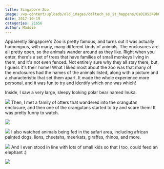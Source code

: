 ```yaml
---
title: Singapore Zoo
image: /wp-content/uploads/old_images/caltech_as_it_happens/6a0105349b8251970b01bb09cbe1f0970d.jpg
date: 2017-10-19
categories: 21656
author: Maddie
---
```


Apparently Singapore's Zoo is pretty famous, and turns out it was actually humongous, with many, many different kinds of animals. The enclosures are all pretty open, so the animals wander around as they like. Right when you enter, there's a set of trees that have families of small monkeys living in them, and it's not even fenced. Not entirely sure why they all stay there, but I guess it's their home!
What I liked most about the zoo was that many of the enclosures had the names of the animals listed, along with a picture and a characteristic that set them apart. It made the whole experience more personal, and it was fun to try and identify which one was which!

Inside, I saw a very large, sleepy looking polar bear named Inuka.


![](/old_images/caltech_as_it_happens/6a0105349b8251970b01bb09cbe1fa970d.jpg)
Then, I met a family of otters that wandered into the orangutan enclosure, and then one of the orangutans started to try and scare them! It was pretty funny to watch.


![](/old_images/caltech_as_it_happens/6a0105349b8251970b01bb09cbe20a970d.jpg)

![](/old_images/caltech_as_it_happens/6a0105349b8251970b01b8d2b328d2970c.jpg)
I also watched animals being fed in the safari area, including african painted dogs, lions, cheetahs, meerkats, giraffes, rhinos, and more.


![](/old_images/caltech_as_it_happens/6a0105349b8251970b01b8d2b328db970c.jpg)
And I even stood in line with lots of small kids so that I too, could feed an elephant :)


![](/old_images/caltech_as_it_happens/6a0105349b8251970b01b7c928bed9970b.jpg)
